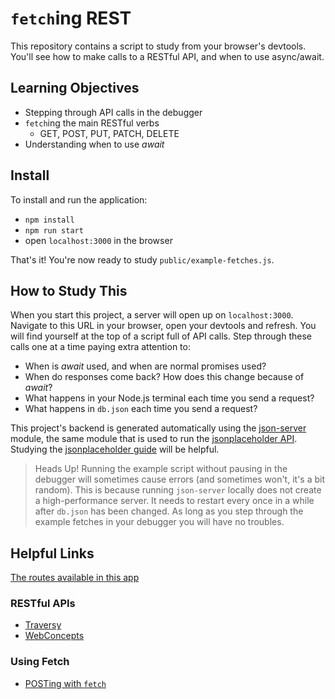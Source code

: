 # `fetch`ing REST

This repository contains a script to study from your browser's devtools.  You'll see how to make calls to a RESTful API, and when to use async/await.

## Learning Objectives

* Stepping through API calls in the debugger
* `fetch`ing the main RESTful verbs
  * GET, POST, PUT, PATCH, DELETE
* Understanding when to use _await_

## Install

To install and run the application:

* `npm install`
* `npm run start`
* open `localhost:3000` in the browser

That's it!  You're now ready to study `public/example-fetches.js`.

## How to Study This

When you start this project, a server will open up on `localhost:3000`.  Navigate to this URL in your browser, open your devtools and refresh.  You will find yourself at the top of a script full of API calls.  Step through these calls one at a time paying extra attention to:

* When is _await_ used, and when are normal promises used?
* When do responses come back? How does this change because of _await_?
* What happens in your Node.js terminal each time you send a request?
* What happens in `db.json` each time you send a request?

This project's backend is generated automatically using the [json-server](https://github.com/typicode/json-server) module, the same module that is used to run the [jsonplaceholder API](https://jsonplaceholder.typicode.com).  Studying the [jsonplaceholder guide](https://jsonplaceholder.typicode.com/guide.html) will be helpful.

> Heads Up!  Running the example script without pausing in the debugger will sometimes cause errors (and sometimes won't, it's a bit random).  This is because running `json-server` locally does not create a high-performance server.  It needs to restart every once in a while after `db.json` has been changed.  As long as you step through the example fetches in your debugger you will have no troubles.

## Helpful Links

[The routes available in this app](https://jsonplaceholder.typicode.com/guide.html)

### RESTful APIs

* [Traversy](https://www.youtube.com/watch?v=Q-BpqyOT3a8)
* [WebConcepts](https://www.youtube.com/watch?v=7YcW25PHnAA)

### Using Fetch

* [POSTing with `fetch`](https://stackoverflow.com/questions/29775797/fetch-post-json-data)



